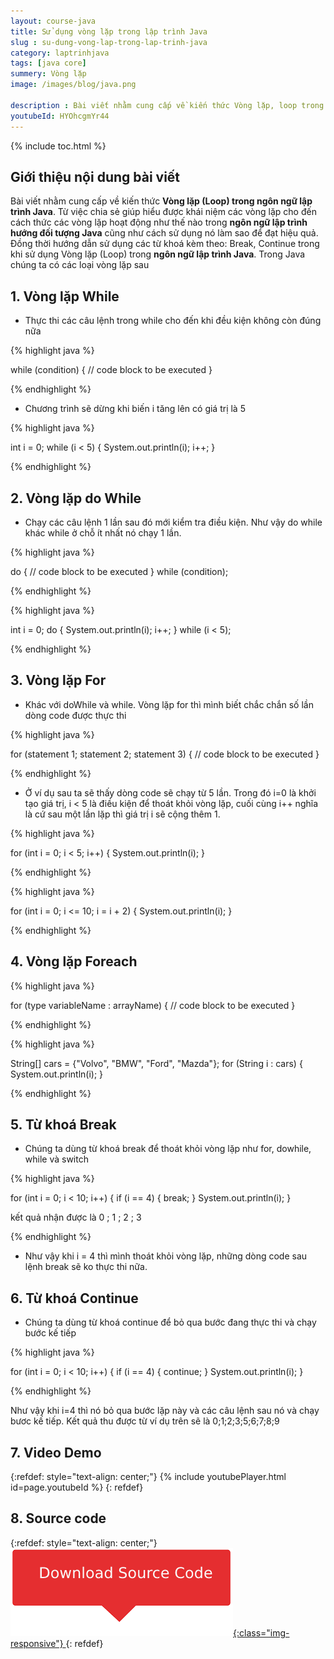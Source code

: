 ```yaml
---
layout: course-java
title: Sử dụng vòng lặp trong lập trình Java
slug : su-dung-vong-lap-trong-lap-trinh-java
category: laptrinhjava
tags: [java core]
summery: Vòng lặp  
image: /images/blog/java.png

description : Bài viết nhằm cung cấp về kiến thức Vòng lặp, loop trong ngôn ngữ lập trình Java. Từ việc chia sẻ giúp hiểu được khái niệm các vòng lặp cho đến cách thức các vòng lặp hoạt động như thế nào trong ngôn ngữ lập trình hướng đối tượng Java cũng như cách sử dụng nó làm sao để đạt hiệu quả. Cụ thể có các vòng lặp While, do While, For, Foreach. Đồng thời hướng dẫn sử dụng các từ khoá kèm theo Break, Continue trong khi sử dụng Vòng lặp trong ngôn ngữ lập trình Java.
youtubeId: HYOhcgmYr44
---
```


{% include toc.html %}

## **Giới thiệu nội dung bài viết**

Bài viết nhằm cung cấp về kiến thức <b>Vòng lặp (Loop) trong ngôn ngữ lập trình Java</b>. Từ việc chia sẻ giúp hiểu được khái niệm các vòng lặp cho đến cách thức các vòng lặp hoạt động như thế nào trong <b>ngôn ngữ lập trình hướng đối tượng Java</b> cũng như cách sử dụng nó làm sao để đạt hiệu quả. Đồng thời hướng dẫn sử dụng các từ khoá kèm theo: Break, Continue trong khi sử dụng Vòng lặp (Loop) trong <b>ngôn ngữ lập trình Java</b>. Trong Java chúng ta có các loại vòng lặp sau

## **1. Vòng lặp While**

- Thực thi các câu lệnh trong while cho đến khi đều kiện không còn đúng nữa 

{% highlight java  %}

while (condition) {
  // code block to be executed
}

{% endhighlight %}

- Chương trình sẽ dừng khi biến i tăng lên có giá trị là 5

{% highlight java  %}

int i = 0;
while (i < 5) {
  System.out.println(i);
  i++;
}


{% endhighlight %}

## **2. Vòng lặp do While**

- Chạy các câu lệnh 1 lần sau đó mới kiểm tra điều kiện. Như vậy do while khác while ở chỗ ít nhất nó chạy 1 lần.

{% highlight java  %}

do {
  // code block to be executed
}
while (condition);

{% endhighlight %}

{% highlight java  %}

int i = 0;
do {
  System.out.println(i);
  i++;
}
while (i < 5);

{% endhighlight %}

## **3. Vòng lặp For**

- Khác với doWhile và while. Vòng lặp for thì mình biết chắc chắn số lần dòng code được thực thi

{% highlight java  %}

for (statement 1; statement 2; statement 3) {
  // code block to be executed
 }

{% endhighlight %}

- Ở ví dụ sau ta sẽ thấy dòng code sẽ chạy từ 5 lần. Trong đó i=0 là khởi tạo giá trị, i < 5 là điều kiện để thoát khỏi vòng lặp, cuối cùng i++ nghĩa là cứ sau một lần lặp thì giá trị i sẽ cộng thêm 1.

{% highlight java  %}

for (int i = 0; i < 5; i++) {
  System.out.println(i);
}

{% endhighlight %}

{% highlight java  %}

for (int i = 0; i <= 10; i = i + 2) {
  System.out.println(i);
}

{% endhighlight %}


## **4. Vòng lặp Foreach**

{% highlight java  %}

for (type variableName : arrayName) {
  // code block to be executed
}

{% endhighlight %}

{% highlight java  %}

String[] cars = {"Volvo", "BMW", "Ford", "Mazda"};
for (String i : cars) {
  System.out.println(i);
}

{% endhighlight %}


## **5. Từ khoá Break**

- Chúng ta dùng từ khoá break để thoát khỏi vòng lặp như for, dowhile, while và switch


{% highlight java  %}

for (int i = 0; i < 10; i++) {
  if (i == 4) {
    break;
  }
  System.out.println(i);
}

kết quả nhận được là 0 ; 1 ; 2 ; 3

{% endhighlight %}

- Như vậy khi i = 4 thì mình thoát khỏi vòng lặp, những dòng code sau lệnh break sẽ ko thực thi nữa.

## **6. Từ khoá Continue**

- Chúng ta dùng từ khoá continue để bỏ qua bước đang thực thi và chạy bước kế tiếp

{% highlight java  %}

for (int i = 0; i < 10; i++) {
  if (i == 4) {
    continue;
  }
  System.out.println(i);
}

{% endhighlight %}

Như vậy khi i=4 thì nó bỏ qua bước lặp này và các câu lệnh sau nó và chạy bươc kế tiếp. Kết quả thu được từ ví dụ trên sẽ là 0;1;2;3;5;6;7;8;9


## **7. Video Demo**

{:refdef: style="text-align: center;"}
{% include youtubePlayer.html id=page.youtubeId %}
{: refdef}


## **8. Source code**


{:refdef: style="text-align: center;"}
<a href="https://github.com/levunguyen/Java-Loop" target="_blank"> ![Sourcecode ](/images/icon/githubsource.png){:class="img-responsive"} </a>
{: refdef}






